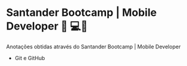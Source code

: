 # Santander Bootcamp | Mobile Developer :open_book: :computer::mobile_phone_off:

Anotações obtidas através do Santander Bootcamp | Mobile Developer

- Git e GitHub

